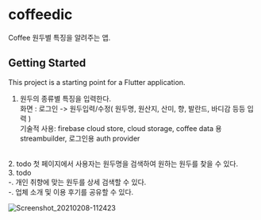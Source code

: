 
# coffeedic

Coffee 원두별 특징을 알려주는 앱.

## Getting Started

This project is a starting point for a Flutter application.
<br>
1. 원두의 종류별 특징을 입력한다.
<br>화면 : 로그인 -> 원두입력/수정( 원두명, 원산지, 산미, 향, 발란드, 바디감 등등 입력 )
<br>기술적 사용: firebase cloud store, cloud storage, coffee data 용 streambuilder, 로그인용 auth provider
<br>
2. todo 첫 페이지에서 사용자는 원두명을 검색하여 원하는 원두를 찾을 수 있다.
<br>
3. todo 
    <br>-. 개인 취향에 맞는 원두를 상세 검색할 수 있다.
    <br>-. 업체 소개 및 이용 후기를 공유할 수 있다.

![Screenshot_20210208-112423](https://user-images.githubusercontent.com/9637338/107169663-ce161f80-6a01-11eb-82cd-5e84900b5a4b.png)
